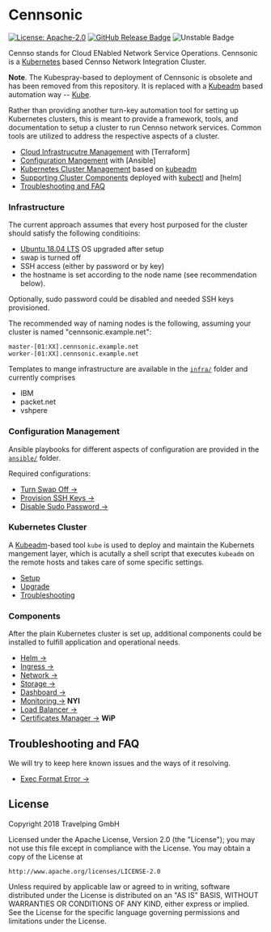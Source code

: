 # Cennsonic

[![License: Apache-2.0][Apache 2.0 Badge]][Apache 2.0]
[![GitHub Release Badge]][GitHub Releases]
![Unstable Badge]

Cennso stands for Cloud ENabled Network Service Operations. Cennsonic is a
[Kubernetes] based Cennso Network Integration Cluster.

**Note**. The Kubespray-based to deployment of Cennsonic is obsolete and has
been removed from this repository. It is replaced with a [Kubeadm] based
automation way -- [Kube](#kubernetes-cluster).

Rather than providing another turn-key automation tool for setting up
Kubernetes clusters, this is meant to provide a framework, tools, and
documentation to setup a cluster to run Cennso network services. Common
tools are utilized to address the respective aspects of a cluster.

- [Cloud Infrastrucutre Management](#infrastructure) with [Terraform]
- [Configuration Mangement](#configuration-management) with [Ansible]
- [Kubernetes Cluster Management](#kubernetes-cluster) based on [kubeadm]
- [Supporting Cluster Components](#components) deployed with [kubectl] and [helm]
- [Troubleshooting and FAQ](#troubleshooting-and-faq)


### Infrastructure

The current approach assumes that every host purposed for the cluster should
satisfy the following conditioins:

* [Ubuntu 18.04 LTS] OS upgraded after setup
* swap is turned off
* SSH access (either by password or by key)
* the hostname is set according to the node name (see recommendation below).

Optionally, sudo password could be disabled and needed SSH keys provisioned.

The recommended way of naming nodes is the following, assuming your cluster
is named "cennsonic.example.net":

```
master-[01:XX].cennsonic.example.net
worker-[01:XX].cennsonic.example.net
```

Templates to mange infrastructure are available in the [`infra/`](infra/) folder and
currently comprises

- IBM
- packet.net
- vshpere


### Configuration Management

Ansible playbooks for different aspects of configuration are provided in
the [`ansible/`](ansible/) folder.

Required configurations:

* [Turn Swap Off →]
* [Provision SSH Keys →]
* [Disable Sudo Password →]


### Kubernetes Cluster

A [Kubeadm]-based tool `kube` is used to deploy and maintain the Kubernets
mangement layer, which is acutally a shell script that executes `kubeadm`
on the remote hosts and takes care of some specific settings.

* [Setup](docs/kube/setup.md)
* [Upgrade](docs/kube/upgrade.md)
* [Troubleshooting](docs/kube/troubleshooting.md)


### Components

After the plain Kubernetes cluster is set up, additional components could be
installed to fulfill application and operational needs.

* [Helm →]
* [Ingress →]
* [Network →]
* [Storage →]
* [Dashboard →]
* [Monitoring →] **NYI**
* [Load Balancer →]
* [Certificates Manager →] **WiP**


## Troubleshooting and FAQ

We will try to keep here known issues and the ways of it resolving.

* [Exec Format Error →]

## License

Copyright 2018 Travelping GmbH

Licensed under the Apache License, Version 2.0 (the "License");
you may not use this file except in compliance with the License.
You may obtain a copy of the License at

    http://www.apache.org/licenses/LICENSE-2.0

Unless required by applicable law or agreed to in writing, software
distributed under the License is distributed on an "AS IS" BASIS,
WITHOUT WARRANTIES OR CONDITIONS OF ANY KIND, either express or implied.
See the License for the specific language governing permissions and
limitations under the License.

<!-- Links -->

[Kube]: kube
[Kubeadm]: https://kubernetes.io/docs/setup/independent/high-availability
[Apache 2.0]: https://opensource.org/licenses/Apache-2.0
[GitHub Releases]: https://github.com/travelping/cennsonic/releases
[NFV]: https://en.wikipedia.org/wiki/Network_function_virtualization
[Docker]: https://docs.docker.com
[Docker image]: Dockerfile
[kubectl]: https://kubernetes.io/docs/tasks/tools/install-kubectl/#install-kubectl
[Kubespray]: https://github.com/kubernetes-incubator/kubespray
[Kubernetes]: https://kubernetes.io
[Cennsonic Tool]: bin/cennsonic
[Ubuntu 18.04 LTS]: http://releases.ubuntu.com/18.04

[Setup Infrastructure on Bare Metal →]: docs/infra/bare_metal.md
[Setup Infrastructure on vSphere →]: docs/infra/vsphere.md
[Setup Infrastructure on Packet →]: docs/infra/packet.md
[Setup Infrastructure on IBM →]: docs/infra/ibm.md
[Setup Infrastructure on AWS →]: docs/infra/aws.md
[Setup Infrastructure on GCE →]: docs/infra/gce.md

[Turn Swap Off →]: docs/infra/turn_swap_off.md
[Provision SSH Keys →]: docs/infra/ssh_keys.md
[Disable Sudo Password →]: docs/infra/disable_sudo_password.md

[Users and Roles →]: docs/users_and_roles.md
[Scaling a Cluster →]: docs/scaling.md
[Upgrading a Cluster →]: docs/upgrade.md
[OS Kernel and Security Updates →]: docs/os_update.md
[Modifying Kubelet Start Arguments →]: docs/kubelet.md
[CIS Kubernetes Benchmark Compliance →]: docs/cis_benchmark.md
[Modifying a Cluster API access addresses →]: docs/access_addresses.md

[Helm →]: docs/components/helm.md
[Ingress →]: docs/components/ingress.md
[Network →]: docs/components/network.md
[Storage →]: docs/components/storage.md
[Dashboard →]: docs/components/dashboard.md
[Monitoring →]: docs/components/monitoring.md
[Load Balancer →]: docs/components/loadbalancer.md
[Certificates Manager →]: docs/components/certmanager.md

[Exec Format Error →]: docs/troubleshooting/exec_format_error.md

[Calico]: https://docs.projectcalico.org/v3.5/introduction
[Kubeadm]: https://kubernetes.io/docs/setup/independent/high-availability
[CNI Node]: https://github.com/openvnf/cni-node
[Cennsonic]: https://github.com/travelping/cennsonic
[Keepalived]: http://keepalived.org
[Kubealived]: https://github.com/openvnf/kubealived
[Kubernetes]: https://kubernetes.io
[Calico Sync]: https://github.com/openvnf/calico-sync
[Kube VXLAN Controller]: https://github.com/openvnf/kube-vxlan-controller

<!-- Badges -->

[Apache 2.0 Badge]: https://img.shields.io/badge/License-Apache%202.0-yellowgreen.svg?style=flat-square
[Unstable Badge]: https://img.shields.io/badge/state-unstable-red.svg?style=flat-square
[GitHub Release Badge]: https://img.shields.io/github/release/travelping/cennsonic/all.svg?style=flat-square
